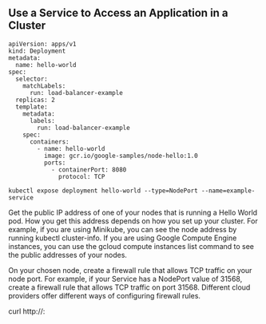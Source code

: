 ## Use a Service to Access an Application in a Cluster


```
apiVersion: apps/v1
kind: Deployment
metadata:
  name: hello-world
spec:
  selector:
    matchLabels:
      run: load-balancer-example
  replicas: 2
  template:
    metadata:
      labels:
        run: load-balancer-example
    spec:
      containers:
        - name: hello-world
          image: gcr.io/google-samples/node-hello:1.0
          ports:
            - containerPort: 8080
              protocol: TCP
```


```
kubectl expose deployment hello-world --type=NodePort --name=example-service
```
Get the public IP address of one of your nodes that is running a Hello World pod. How you get this address depends on how you set up your cluster. For example, if you are using Minikube, you can see the node address by running kubectl cluster-info. If you are using Google Compute Engine instances, you can use the gcloud compute instances list command to see the public addresses of your nodes.

On your chosen node, create a firewall rule that allows TCP traffic on your node port. For example, if your Service has a NodePort value of 31568, create a firewall rule that allows TCP traffic on port 31568. Different cloud providers offer different ways of configuring firewall rules.

curl http://<public-node-ip>:<node-port>
